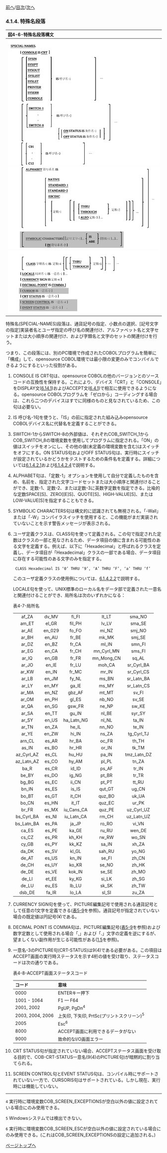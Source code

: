 <!--navi start1-->
[前へ](4-1-3.md)/[目次](https://opensourcecobol.github.io/markdown/TOC.html)/[次へ](4-2-1-1.md)
<!--navi end1-->
### 4.1.4. 特殊名段落

|図4-6-特殊名段落構文|
|:--|
|![alt text](Image/4-6-1.png) ![alt text](Image/4-6-2.png) ![alt text](Image/4-6-3.png)|

特殊名(SPECIAL-NAMES)段落は、通貨記号の指定、小数点の選択、[記号文字の指定]実装者名とユーザ指定の呼び名の関連付け、アルファベット名と文字セットまたは大小順序の関連付け、および字類名と文字のセットの関連付けを行う。

つまり、この段落には、別のPC環境で作成されたCOBOLプログラムを簡単に「構成」して、opensource COBOL環境では最小限の変更のみでコンパイルできるようにするといった役割がある。

1. CONSOLE IS CRT句は、opensource COBOLの他のバージョンとのソースコードの互換性を保持する。これにより、デバイス「CRT」と「CONSOLE」をDISPLAY文([6.14.1](6-14-1.md))およびACCEPT文([6.4.1](6-4-1.md))で相互に使用できるようになる。opensource COBOLプログラムを「ゼロから」コーディングする場合は、これら二つのデバイスはすでに同様のものと見なされているため、この句は必要ない。

2. IS 呼び名-1句を使うと、「IS」の前に指定された組み込みopensource COBOLデバイス名に代替名を定義することができる。

3. SWITCH-1からSWITCH-8の外部値は、それぞれCOB_SWITCH_1からCOB_SWITCH_8の環境変数を使用してプログラムに指定される。「ON」の値はスイッチをオンにし、その他の値(未定義の環境変数を含む)はスイッチをオフにする。ON STATUS句およびOFF STATUS句は、実行時にスイッチが設定されているかどうかをテストするための条件名を定義する。詳細については[6.1.4.2.1](6-1-4-2.md#61421-条件名レベル88項目)および[6.1.4.2.4](6-1-4-2.md#61424-スイッチ状態条件)で説明する。

4. ALPHABET句は、「定数-1」オプションを使用して自分で定義したものを含め、名前を、指定された文字コードセットまたは大小順序と関連付けることができ、定数-1、定数-2、または定数-3に英数字定数を指定できる。比喩的な定数SPACE[S]、ZERO[[E]S]、QUOTE[S]、HIGH-VALUE[S]、またはLOW-VALUE[S]を指定することもできる。

5. SYMBOLIC CHARACTERS句は構文的に認識されても無視される。「-Wall」または「-W」コンパイラスイッチを使用すると、この機能がまだ実装されていないことを示す警告メッセージが表示される。

6. ユーザ定義クラスは、CLASS句を使って定義される。この句で指定された定数はクラスの一部と見なされるため、データ項目の値に含まれる可能性のある文字を定義する。例えば、以下に「Hexadecimal」と呼ばれるクラスを定義し、データ項目が「Hexadecimal」クラスの一部である場合、データ項目に存在する可能性のある文字のみを指定する。

        CLASS Hexadecimal IS ‘0’ THRU ‘9’, ‘A’ THRU ‘F’, ‘a’ THRU ‘f’

    このユーザ定義クラスの使用例については、[6.1.4.2.2](6-1-4-2.md#61422-字類条件)で説明する。

   LOCALE句を使って、UNIX標準のローカル名をデータ部で定義された一意名と関連付けることができ、局所名は次のいずれかになる：

   表4-7-局所名

   | | | | | |
   | :---: | :---: | :---: | :---: | :---: |
   | af_ZA   | dv_MV   | fi_FI   | lt_LT   | sma_NO  |
    | am_ET   | el_GR   | fil_PH  | lv_LV   | sma_SE  |
    | ar_AE   | en_029  | fo_FO   | mi_NZ   | smj_NO  |
    | ar_BH   | en_AU   | fr_BE   | mk_MK   | smj_SE  |
    | ar_DZ   | en_BZ   | fr_CA   | ml_IN   | smn_FI  |
    | ar_EG   | en_CA   | fr_CH   | mn_Cyrl_MN | sms_FI |
    | ar_IQ   | en_GB   | fr_FR   | mn_Mong_CN | sq_AL  |
    | ar_JO   | en_IE   | fr_LU   | moh_CA  | sr_Cyrl_BA |
    | ar_KW   | en_IN   | fr_MC   | mr_IN   | sr_Cyrl_CS |
    | ar_LB   | en_JM   | fy_NL   | ms_BN   | sr_Latn_BA |
    | ar_LY   | en_MY   | ga_IE   | ms_MY   | sr_Latn_CS |
    | ar_MA   | en_NZ   | gbz_AF  | mt_MT   | sv_FI   |
    | ar_OM   | en_PH   | gl_ES   | nb_NO   | sv_SE   |
    | ar_QA   | en_SG   | gsw_FR  | ne_NP   | sw_KE   |
    | ar_SA   | en_TT   | gu_IN   | nl_BE   | syr_SY  |
    | ar_SY   | en_US   | ha_Latn_NG | nl_NL | ta_IN  |
    | ar_TN   | en_ZA   | he_IL   | nn_NO   | te_IN   |
    | ar_YE   | en_ZW   | hi_IN   | ns_ZA   | tg_Cyrl_TJ |
    | arn_CL  | es_AR   | hr_BA   | oc_FR   | th_TH   |
    | as_IN   | es_BO   | hr_HR   | or_IN   | tk_TM   |
    | az_Cyrl_AZ | es_CL | hu_HU   | pa_IN   | tmz_Latn_DZ |
    | az_Latn_AZ | es_CO | hy_AM   | pl_PL   | tn_ZA   |
    | ba_R    | es_CR   | id_ID   | ps_AF   | tr_IN   |
    | be_BY   | es_DO   | ig_NG   | pt_BR   | tr_TR   |
    | bg_BG   | es_EC   | ii_CN   | pt_PT   | tt_RU   |
    | bn_IN   | es_ES   | is_IS   | qut_GT  | ug_CN   |
    | bo_BT   | es_GT   | it_CH   | quz_BO  | uk_UA   |
    | bo_CN   | es_HN   | it_IT   | quz_EC  | ur_PK   |
    | br_FR   | es_MX   | iu_Cans_CA | quz_PE | uz_Cyrl_UZ |
    | bs_Cyrl_BA | es_NI | iu_Latn_CA | rm_CH | uz_Latn_UZ |
    | bs_Latn_BA | es_PA | ja_JP   | ro_RO   | vi_VN   |
    | ca_ES   | es_PE   | ka_GE   | ru_RU   | wen_DE  |
    | cs_CZ   | es_PR   | kh_KH   | rw_RW   | wo_SN   |
    | cy_GB   | es_PY   | kk_KZ   | sa_IN   | xh_ZA   |
    | da_DK   | es_SV   | kl_GL   | sah_RU  | yo_NG   |
    | de_AT   | es_US   | kn_IN   | se_FI   | zh_CN   |
    | de_CH   | es_UY   | ko_KR   | se_NO   | zh_HK   |
    | de_DE   | es_VE   | kok_IN  | se_SE   | zh_MO   |
    | de_LI   | et_EE   | ky_KG   | si_LK   | zh_SG   |
    | de_LU   | eu_ES   | lb_LU   | sk_SK   | zh_TW   |
    | dsb_DE  | fa_IR   | lo_LA   | sl_SI   | zu_ZA   |


7. CURRENCY SIGN句を使って、PICTURE編集記号で使用される通貨記号として任意の1文字を定義できる([表5-9](5-3.md)を参照)。通貨記号が指定されていない場合の既定値は円記号(¥)である。

8. DECIMAL POINT IS COMMA句は、PICTURE編集記号([表5-9](5-3.md)を参照)および数字定数として使用される場合「,」および「.」文字の定義を逆にするが、望ましくない副作用が生じる可能性がある([1.5](1-5.md)を参照)。

9. 一意名-3のPICTURE句(CRT-STATUS)は9(4)である必要がある。この項目はACCEPT画面の実行時ステータスを示す4桁の値を受け取り、ステータスコードは次の通りである。

    表4-8-ACCEPT画面ステータスコード

    | コード | 意味  |
    | :--- | :--- |
    | 0000 | ENTERキー押下 |
    | 1001 - 1064| F1 — F64 |
    | 2001, 2002 | PgUP, PgDn<sup>4</sup> |
    | 2003, 2004, 2006|上矢印, 下矢印, PrtSc(プリントスクリーン)<sup>5</sup> |
    | 2005 | Esc<sup>6</sup> |
    | 8000 | ACCEPT画面に利用できるデータがない |
    | 9000 | 致命的なI/O画面エラー |


10. CRT STATUS句が指定されていない場合、ACCEPTステータス画面を受け取る目的で、COB-CRT-STATUS一意名(9(4)のPICTURE句)が暗黙的に割り当てられる。

11. SCREEN CONTROL句とEVENT STATUS句は、コンパイル時にサポートされていない一方で、CURSORIS句はサポートされている。しかし現在、実行時には機能していない。

---

`4` 実行時に環境変数COB_SCREEN_EXCEPTIONSが空白以外の値に設定されている場合にのみ使用できる。

`5` Windowsシステムでは検出できない。

`6` 実行時に環境変数COB_SCREEN_ESCが空白以外の値に設定されている場合にのみ使用できる。(これはCOB_SCREEN_EXCEPTIONSの設定に追加される。)

<!--navi start2-->

[ページトップへ](4-1-4.md)
<!--navi end2-->
